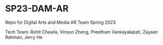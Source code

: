 # SP23-DAM-AR
Repo for Digital Arts and Media AR Team Spring 2023

Tech Team: Rohit Chawla, Vinson Zheng, Preetham Vankayalapati, Zayaan Rahman, Jerry He



